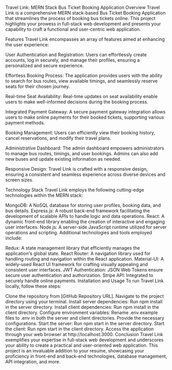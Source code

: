 
Travel Link: MERN Stack Bus Ticket Booking Application
Overview
Travel Link is a comprehensive MERN stack-based Bus Ticket Booking Application that streamlines the process of booking bus tickets online. This project highlights your prowess in full-stack web development and presents your capability to craft a functional and user-centric web application.

Features
Travel Link encompasses an array of features aimed at enhancing the user experience:

User Authentication and Registration: Users can effortlessly create accounts, log in securely, and manage their profiles, ensuring a personalized and secure experience.

Effortless Booking Process: The application provides users with the ability to search for bus routes, view available timings, and seamlessly reserve seats for their chosen journey.

Real-time Seat Availability: Real-time updates on seat availability enable users to make well-informed decisions during the booking process.

Integrated Payment Gateway: A secure payment gateway integration allows users to make online payments for their booked tickets, supporting various payment methods.

Booking Management: Users can efficiently view their booking history, cancel reservations, and modify their travel plans.

Administrative Dashboard: The admin dashboard empowers administrators to manage bus routes, timings, and user bookings. Admins can also add new buses and update existing information as needed.

Responsive Design: Travel Link is crafted with a responsive design, ensuring a consistent and seamless experience across diverse devices and screen sizes.

Technology Stack
Travel Link employs the following cutting-edge technologies within the MERN stack:

MongoDB: A NoSQL database for storing user profiles, booking data, and bus details.
Express.js: A robust back-end framework facilitating the development of scalable APIs to handle logic and data operations.
React: A dynamic front-end library enabling the creation of interactive and engaging user interfaces.
Node.js: A server-side JavaScript runtime utilized for server operations and scripting.
Additional technologies and tools employed include:

Redux: A state management library that efficiently manages the application's global state.
React Router: A navigation library used for handling routing and navigation within the React application.
Material-UI: A widely-used React UI framework for crafting visually appealing and consistent user interfaces.
JWT Authentication: JSON Web Tokens ensure secure user authentication and authorization.
Stripe API: Integrated to securely handle online payments.
Installation and Usage
To run Travel Link locally, follow these steps:

Clone the repository from [GitHub Repository URL].
Navigate to the project directory using your terminal.
Install server dependencies: Run npm install in the server directory.
Install client dependencies: Run npm install in the client directory.
Configure environment variables: Rename .env.example files to .env in both the server and client directories. Provide the necessary configurations.
Start the server: Run npm start in the server directory.
Start the client: Run npm start in the client directory.
Access the application through your web browser at http://localhost:3000.
Conclusion
Travel Link exemplifies your expertise in full-stack web development and underscores your ability to create a practical and user-oriented web application. This project is an invaluable addition to your resume, showcasing your proficiency in front-end and back-end technologies, database management, API integration, and more.
